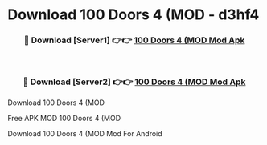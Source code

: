 # Download 100 Doors 4 (MOD - d3hf4



<div align="center">
<h3>🔴 Download [Server1] 👉👉 <a href="https://momento.my/?title=100_Doors_4_(MOD">100 Doors 4 (MOD Mod Apk</a></h3><br>

<h3>🔴 Download [Server2] 👉👉 <a href="https://momento.my/?title=100_Doors_4_(MOD">100 Doors 4 (MOD Mod Apk</a></h3>
</div>



Download 100 Doors 4 (MOD 

Free APK MOD 100 Doors 4 (MOD 

Download 100 Doors 4 (MOD Mod For Android
